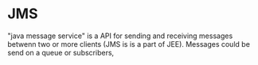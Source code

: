 JMS
===

"java message service" is a API for sending and receiving messages betwenn two or more clients (JMS is is a part of JEE).
Messages could be send on a queue or subscribers,
